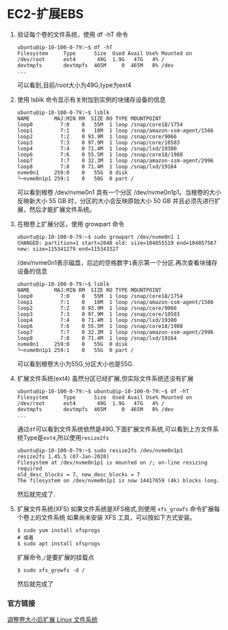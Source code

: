 # EC2-扩展EBS 


1. 验证每个卷的文件系统，使用 df -hT 命令
    ```shell
    ubuntu@ip-10-100-0-79:~$ df -hT
    Filesystem     Type      Size  Used Avail Use% Mounted on
    /dev/root      ext4       49G  1.9G   47G   4% /
    devtmpfs       devtmpfs  465M     0  465M   0% /dev
    ...
    ```
    可以看到,目前/root大小为49G,type为ext4

2. 使用 lsblk 命令显示有关附加到实例的块储存设备的信息
    ```shell
    ubuntu@ip-10-100-0-79:~$ lsblk
    NAME        MAJ:MIN RM  SIZE RO TYPE MOUNTPOINT
    loop0         7:0    0   55M  1 loop /snap/core18/1754
    loop1         7:1    0   18M  1 loop /snap/amazon-ssm-agent/1566
    loop2         7:2    0 93.9M  1 loop /snap/core/9066
    loop3         7:3    0 97.9M  1 loop /snap/core/10583
    loop4         7:4    0 71.4M  1 loop /snap/lxd/19300
    loop6         7:6    0 55.5M  1 loop /snap/core18/1988
    loop7         7:7    0 32.3M  1 loop /snap/amazon-ssm-agent/2996
    loop8         7:8    0 71.4M  1 loop /snap/lxd/19164
    nvme0n1     259:0    0   55G  0 disk 
    └─nvme0n1p1 259:1    0   50G  0 part /
    ```
    可以看到根卷 /dev/nvme0n1 具有一个分区 /dev/nvme0n1p1。当根卷的大小反映新大小 55 GB 时，分区的大小会反映原始大小 50 GB 并且必须先进行扩展，然后才能扩展文件系统。

3. 在根卷上扩展分区，使用 growpart 命令
    ```shell
    ubuntu@ip-10-100-0-79:~$ sudo growpart /dev/nvme0n1 1
    CHANGED: partition=1 start=2048 old: size=104855519 end=104857567 new: size=115341279 end=115343327
    ``` 
    /dev/nvme0n1表示磁盘，后边的空格数字`1`表示第一个分区.再次查看块储存设备的信息
    ```shell
    ubuntu@ip-10-100-0-79:~$ lsblk
    NAME        MAJ:MIN RM  SIZE RO TYPE MOUNTPOINT
    loop0         7:0    0   55M  1 loop /snap/core18/1754
    loop1         7:1    0   18M  1 loop /snap/amazon-ssm-agent/1566
    loop2         7:2    0 93.9M  1 loop /snap/core/9066
    loop3         7:3    0 97.9M  1 loop /snap/core/10583
    loop4         7:4    0 71.4M  1 loop /snap/lxd/19300
    loop6         7:6    0 55.5M  1 loop /snap/core18/1988
    loop7         7:7    0 32.3M  1 loop /snap/amazon-ssm-agent/2996
    loop8         7:8    0 71.4M  1 loop /snap/lxd/19164
    nvme0n1     259:0    0   55G  0 disk 
    └─nvme0n1p1 259:1    0   55G  0 part /
    ```
    可以看到根卷大小为55G,分区大小也是55G.

4. 扩展文件系统(ext4)
    虽然分区已经扩展,但实际文件系统还没有扩展
    ```shell
    ubuntu@ip-10-100-0-79:~$ ubuntu@ip-10-100-0-79:~$ df -hT
    Filesystem     Type      Size  Used Avail Use% Mounted on
    /dev/root      ext4       49G  1.9G   47G   4% /
    devtmpfs       devtmpfs  465M     0  465M   0% /dev
    ...
    ```
    通过`df`可以看到文件系统依然是49G,下面扩展文件系统,可以看到上方文件系统Type是`ext4`,所以使用`resize2fs`

    ```shell
    ubuntu@ip-10-100-0-79:~$ sudo resize2fs /dev/nvme0n1p1
    resize2fs 1.45.5 (07-Jan-2020)
    Filesystem at /dev/nvme0n1p1 is mounted on /; on-line resizing required
    old_desc_blocks = 7, new_desc_blocks = 7
    The filesystem on /dev/nvme0n1p1 is now 14417659 (4k) blocks long.
    ```
    然后就完成了.

5. 扩展文件系统(XFS)
    如果文件系统是XFS格式,则使用 `xfs_growfs` 命令扩展每个卷上的文件系统
    如果尚未安装 XFS 工具，可以按如下方式安装。
    ```shell
    $ sudo yum install xfsprogs
    # 或者
    $ sudo apt install xfsprogs
    ```
    扩展命令,`/`是要扩展的挂载点
    ```shell
    $ sudo xfs_growfs -d /
    ```
    然后就完成了


### 官方链接
[调整卷大小后扩展 Linux 文件系统](https://docs.aws.amazon.com/zh_cn/AWSEC2/latest/UserGuide/recognize-expanded-volume-linux.html#extend-linux-volume-partition)
